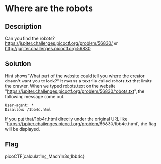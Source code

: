 # Where are the robots

## Description

Can you find the robots? https://jupiter.challenges.picoctf.org/problem/56830/ or http://jupiter.challenges.picoctf.org:56830

## Solution

Hint shows"What part of the website could tell you where the creator doesn't want you to look?" It means a text file called robots.txt that limits the crawler. When we typed robots.text on the website "https://jupiter.challenges.picoctf.org/problem/56830/robots.txt", the following message come out.

```
User-agent: *
Disallow: /1bb4c.html
```
​If you put that/1bb4c.html directly under the original URL like "https://jupiter.challenges.picoctf.org/problem/
​56830/1bb4c.html", the flag will be displayed.

## Flag

picoCTF{calculat1ng_Mach1n3s_1bb4c}
